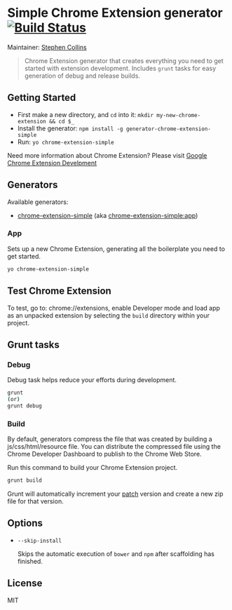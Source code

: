 # Simple Chrome Extension generator  [![Build Status](https://secure.travis-ci.org/wtfsven/generator-chrome-extension-simple.svg?branch=master)](http://travis-ci.org/wtfsven/generator-chrome-extension-simple)

Maintainer: [Stephen Collins](https://github.com/wtfsven)

> Chrome Extension generator that creates everything you need to get started with extension development.
Includes `grunt` tasks for easy generation of debug and release builds.

## Getting Started

- First make a new directory, and `cd` into it: `mkdir my-new-chrome-extension && cd $_`
- Install the generator: `npm install -g generator-chrome-extension-simple`
- Run: `yo chrome-extension-simple`

Need more information about Chrome Extension? Please visit [Google Chrome Extension Develpment](http://developer.chrome.com/extensions/devguide.html)

## Generators

Available generators:

* [chrome-extension-simple](#app) (aka [chrome-extension-simple:app](#app))

### App

Sets up a new Chrome Extension, generating all the boilerplate you need to get started.

```bash
yo chrome-extension-simple
```

## Test Chrome Extension

To test, go to: chrome://extensions, enable Developer mode and load app as an unpacked extension
by selecting the `build` directory within your project.

## Grunt tasks

### Debug

Debug task helps reduce your efforts during development.

```bash
grunt
(or)
grunt debug
```

### Build

By default, generators compress the file that was created by building a js/css/html/resource file. You can distribute the compressed file using the Chrome Developer Dashboard to publish to the Chrome Web Store.

Run this command to build your Chrome Extension project.

```bash
grunt build
```

Grunt will automatically increment your [patch](http://semver.org/) version and create a new
zip file for that version.

## Options

* `--skip-install`

  Skips the automatic execution of `bower` and `npm` after
  scaffolding has finished.


## License

MIT